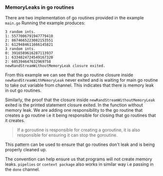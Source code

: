 ### MemoryLeaks in go routines

There are two implementation of go routines provided in the example `main.go`
Running the example produces:
```
3 random ints.
1: 5577006791947779410
2: 8674665223082153551
3: 6129484611666145821
3 random ints.
0: 3916589616287113937
1: 6334824724549167320
2: 605394647632969758
newRandStreamWithoutMemoryLeak closure exited.
```

From this example we can see that the go routine closure inside `newRandStreamWithMemoryLeak` never exited and is waiting for main go routine to take out variable from channel. This indicates that there is memory leak in out go routines. 

Similarly, the proof that the closure inside `newRandStreamWithoutMemoryLeak` exited is the printed statement closure exited. In the function without memory leak. We are adding one responsibility to the go routine that creates a go routine i.e it being responsible for closing that go routines that it creates. 

> If a goroutine is responsible for creating a goroutine, it is also responsible for ensuring it can stop the goroutine.


This pattern can be used to ensure that go routines don't leak and is being properly cleaned up. 

The convention can help ensure us that programs will not create memory leaks. `pipelies` or `context package` also works in similar way i.e passing in the `done` channel. 